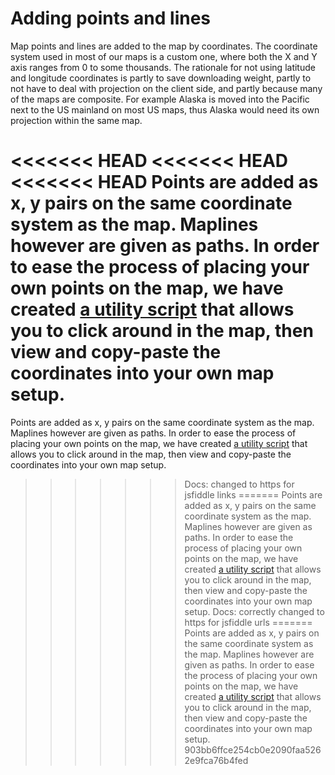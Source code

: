 Adding points and lines
===

Map points and lines are added to the map by coordinates. The coordinate system used in most of our maps is a custom one, where both the X and Y axis ranges from 0 to some thousands. The rationale for not using latitude and longitude coordinates is partly to save downloading weight, partly to not have to deal with projection on the client side, and partly because many of the maps are composite. For example Alaska is moved into the Pacific next to the US mainland on most US maps, thus Alaska would need its own projection within the same map. 

<<<<<<< HEAD
<<<<<<< HEAD
<<<<<<< HEAD
Points are added as x, y pairs on the same coordinate system as the map. Maplines however are given as paths. In order to ease the process of placing your own points on the map, we have created [a utility script](https://jsfiddle.net/gh/get/jquery/1.7.2/highslide-software/highcharts.com/tree/master/samples/maps/chart/events-click-getcoordinates/) that allows you to click around in the map, then view and copy-paste the coordinates into your own map setup.
=======
Points are added as x, y pairs on the same coordinate system as the map. Maplines however are given as paths. In order to ease the process of placing your own points on the map, we have created [a utility script](https://jsfiddlefiddle.net/gh/get/jquery/1.7.2/highslide-software/highcharts.com/tree/master/samples/maps/chart/events-click-getcoordinates/) that allows you to click around in the map, then view and copy-paste the coordinates into your own map setup.
>>>>>>> Docs: changed to https for jsfiddle links
=======
Points are added as x, y pairs on the same coordinate system as the map. Maplines however are given as paths. In order to ease the process of placing your own points on the map, we have created [a utility script](https://jsfiddle.net/gh/get/jquery/1.7.2/highslide-software/highcharts.com/tree/master/samples/maps/chart/events-click-getcoordinates/) that allows you to click around in the map, then view and copy-paste the coordinates into your own map setup.
>>>>>>> Docs: correctly changed to https for jsfiddle urls
=======
Points are added as x, y pairs on the same coordinate system as the map. Maplines however are given as paths. In order to ease the process of placing your own points on the map, we have created [a utility script](https://jsfiddle.net/gh/get/jquery/1.7.2/highslide-software/highcharts.com/tree/master/samples/maps/chart/events-click-getcoordinates/) that allows you to click around in the map, then view and copy-paste the coordinates into your own map setup.
>>>>>>> 903bb6ffce254cb0e2090faa5262e9fca76b4fed
